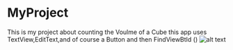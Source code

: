 # MyProject
This is my project about counting the Voulme of a Cube
this app uses TextView,EditText,and of course a Button
and then FindViewBtId ()
![alt text](https://imgur.com/kxFv0aP)
